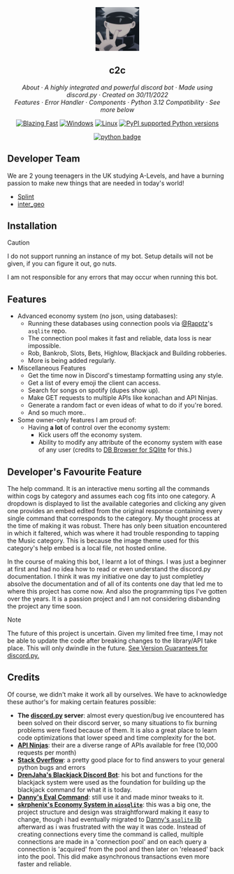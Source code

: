 
<div align="center">
<img src="testing/99d48ed4682a0c26cb135ed5e5a788f9 (1).png" width="100" height="100"/>
</div>

<h2 align="center">c2c</h2>

<p align="center">
  <em>
    About
    · A highly integrated and powerful discord bot
    · Made using discord.py
    · Created on 30/11/2022
  </em>
  <br />
  <em>
    Features
    · Error Handler
    · Components
    · Python 3.12 Compatibility
    · See more below
  </em>
  <br />
</p>
<p align="center">
  <a href="https://img.shields.io/badge/speed-blazing%20%F0%9F%94%A5-brightgreen.svg?style=flat-square">
    <img alt="Blazing Fast" src="https://img.shields.io/badge/speed-blazing%20%F0%9F%94%A5-brightgreen.svg?style=flat-square"></a>
  <a href="https://img.shields.io/badge/os-windows-yellow">
    <img alt="Windows" src="https://img.shields.io/badge/os-windows-yellow"></a>
  <a href="https://img.shields.io/badge/os-linux-yellow">
    <img alt="Linux" src="https://img.shields.io/badge/os-linux-yellow"></a>
  <a href="https://pypi.python.org/pypi/discord.py">
    <img alt="PyPI supported Python versions" src="https://img.shields.io/pypi/pyversions/discord.py.svg"></a>
  <br/>
</p>
<div align="center">
  
[![python badge](http://ForTheBadge.com/images/badges/made-with-python.svg)](https://www.python.org/ "Python")
</div>


## Developer Team
We are 2 young teenagers in the UK studying A-Levels, and have a burning passion to make new things that are needed in today's world!
- [Splint](https://discordapp.com/users/992152414566232139/)
- [inter_geo](https://discordapp.com/users/546086191414509599)

## Installation
> [!CAUTION]
> I do not support running an instance of my bot. Setup details will not be given, if you can figure it out, go nuts.
> 
> I am not responsible for any errors that may occur when running this bot.

## Features
- Advanced economy system (no json, using databases):
  - Running these databases using connection pools via [@Rapptz](https://www.github.com/Rapptz)'s `asqlite` repo.
  - The connection pool makes it fast and reliable, data loss is near impossible.
  - Rob, Bankrob, Slots, Bets, Highlow, Blackjack and Building robberies.
  - More is being added regularly.
- Miscellaneous Features
  -  Get the time now in Discord's timestamp formatting using any style.
  -  Get a list of every emoji the client can access.
  -  Search for songs on spotify (dupes show up).
  -  Make GET requests to multiple APIs like konachan and API Ninjas. 
  -  Generate a random fact or even ideas of what to do if you're bored.
  -  And so much more..
-  Some owner-only features I am proud of:
    - Having **a lot** of control over the economy system:
      -  Kick users off the economy system.
      -  Ability to modify any attribute of the economy system with ease of any user (credits to [DB Browser for SQlite](https://sqlitebrowser.org/) for this.)

## Developer's Favourite Feature
The help command. It is an interactive menu sorting all the commands within cogs by category and assumes each cog fits into one category. A dropdown is displayed to list the available categories and clicking any given one provides an embed edited from the original response containing every single command that corresponds to the category. My thought process at the time of making it was robust. There has only been situation encountered in which it faltered, which was where it had trouble responding to tapping the Music category. This is because the image theme used for this category's help embed is a local file, not hosted online.

In the course of making this bot, I learnt a lot of things. I was just a beginner at first and had no idea how to read or even understand the discord.py documentation. I think it was my initiative one day to just completley absolve the documentation and of all of its contents one day that led me to where this project has come now. And also the programming tips I've gotten over the years. It is a passion project and I am not considering disbanding the project any time soon.

> [!NOTE]
> The future of this project is uncertain. Given my limited free time, I may not be able to update the code after breaking changes to the library/API take place. This will only dwindle in the future. [See Version Guarantees for discord.py.](https://discordpy.readthedocs.io/en/stable/version_guarantees.html)

## Credits
Of course, we didn't make it work all by ourselves. We have to acknowledge these author's for making certain features possible:
- **The [discord.py](https://discord.gg/r3sSKJJ) server**: almost every question/bug ive encountered has been solved on their discord server, so many situations to fix burning problems were fixed because of them. It is also a great place to learn code optimizations that lower speed and time complexity for the bot.
- **[API Ninjas](https://api-ninjas.com/)**: their are a diverse range of APIs available for free (10,000 requests per month)
- **[Stack Overflow](https://stackoverflow.com/)**: a pretty good place for to find answers to your general python bugs and errors
- **[DrenJaha's Blackjack Discord Bot](https://github.com/DrenJaha/discord-blackjack-bot)**: his bot and functions for the blackjack system were used as the foundation for building up the blackjack command for what it is today.
- **[Danny's Eval Command](https://github.com/Rapptz/RoboDanny/blob/rewrite/cogs/admin.py#L214-L259)**: still use it and made minor tweaks to it.
- **[skrphenix's Economy System in `aiosqlite`](https://github.com/Modern-Realm/economy-bot-discord.py/tree/master/economy%20with%20aiosqlite)**: this was a big one, the project structure and design was straightforward making it easy to change, though i had eventually migrated to [Danny's `asqlite` lib](https://github.com/Rapptz/asqlite) afterward as i was frustrated with the way it was code. Instead of creating connections every time the command is called, multiple connections are made in a 'connection pool' and on each query a connection is 'acquired' from the pool and then later on 'released' back into the pool. This did make asynchronous transactions even more faster and reliable.
